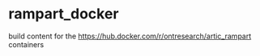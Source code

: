 # rampart_docker
build content for the https://hub.docker.com/r/ontresearch/artic_rampart containers
